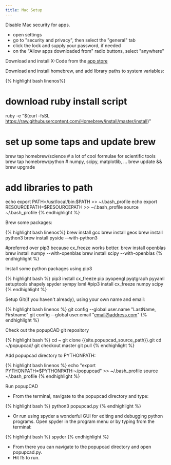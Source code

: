 ```yaml
---
title: Mac Setup
---
```


Disable Mac security for apps.

- open settings
- go to "security and privacy", then select the "general" tab
- click the lock and supply your password, if needed
- on the "Allow apps downloaded from" radio buttons, select "anywhere"

Download and install X-Code from the [app store](<https://developer.apple.com/xcode/>)

Download and install homebrew, and add library paths to system variables:

{% highlight bash linenos%}
# download ruby install script
ruby -e "$(curl -fsSL https://raw.githubusercontent.com/Homebrew/install/master/install)"

# set up some taps and update brew
brew tap homebrew/science # a lot of cool formulae for scientific tools
brew tap homebrew/python # numpy, scipy, matplotlib, ...
brew update && brew upgrade

# add libraries to path
echo export PATH=/usr/local/bin:\$PATH >> ~/.bash_profile
echo export RESOURCEPATH=\$RESOURCEPATH >> ~/.bash_profile
source ~/.bash_profile
{% endhighlight %}

Brew some packages:

{% highlight bash linenos%}
brew install gcc
brew install geos
brew install python3
brew install pyside --with-python3

#preferred over pip3 because cx_freeze works better.
brew install openblas
brew install numpy --with-openblas
brew install scipy --with-openblas
{% endhighlight %}

Install some python packages using pip3

{% highlight bash %}
pip3 install cx_freeze pip pyopengl pyqtgraph pyyaml setuptools shapely spyder sympy lxml
#pip3 install cx_freeze numpy scipy
{% endhighlight %}

Setup Git(if you haven't already), using your own name and email:

{% highlight bash linenos %}
git config --global user.name "LastName, Firstname"
git config --global user.email "email@address.com"
{% endhighlight %}

Check out the popupCAD git repository

{% highlight bash %}
cd ~
git clone {{site.popupcad_source_path}}.git
cd ~/popupcad/
git checkout master
git pull
{% endhighlight %}

Add popupcad directory to PYTHONPATH:

{% highlight bash linenos %}
echo "export PYTHONPATH=\$PYTHONPATH:~/popupcad" >> ~/.bash_profile
source ~/.bash_profile
{% endhighlight %}

Run popupCAD

* From the terminal, navigate to the popupcad directory and type:

{% highlight bash %}
python3 popupcad.py
{% endhighlight %}

* Or run using spyder a wonderful GUI for editing and debugging python programs. Open spyder in the program menu or by typing from the terminal:

{% highlight bash %}
spyder
{% endhighlight %}

* From there you can navigate to the popupcad directory and open popupcad.py.
* Hit f5 to run.

<!--
Download and run this [script]({{site.url}}/assets/scripts/install_popupcad_mac.sh)

- once you download the script, you may have to permit it to be executed on your local machine.  
- open up a terminal window and navigate to the directory where you downloaded the script.

type:

{% highlight bash %}
chmod +x install_popupcad_mac.sh
./install_popupcad_mac.sh
{% endhighlight %}

-->